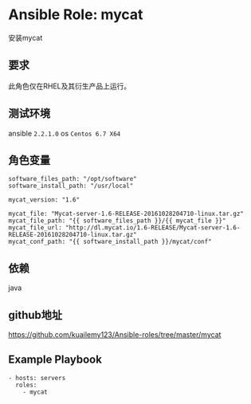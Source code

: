 # Ansible Role: mycat

安装mycat

## 要求

此角色仅在RHEL及其衍生产品上运行。

## 测试环境

ansible `2.2.1.0`
os `Centos 6.7 X64`

## 角色变量
    software_files_path: "/opt/software"
    software_install_path: "/usr/local"

    mycat_version: "1.6"

    mycat_file: "Mycat-server-1.6-RELEASE-20161028204710-linux.tar.gz"
    mycat_file_path: "{{ software_files_path }}/{{ mycat_file }}"
    mycat_file_url: "http://dl.mycat.io/1.6-RELEASE/Mycat-server-1.6-RELEASE-20161028204710-linux.tar.gz"
    mycat_conf_path: "{{ software_install_path }}/mycat/conf"
    
## 依赖

java

## github地址

https://github.com/kuailemy123/Ansible-roles/tree/master/mycat

## Example Playbook

    - hosts: servers
      roles:
        - mycat
